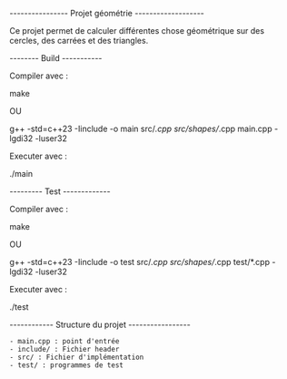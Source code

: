 ---------------- Projet géométrie -------------------

Ce projet permet de calculer différentes chose géométrique sur des cercles, des carrées et des triangles.

-------- Build -----------

Compiler avec :

make

OU 

g++ -std=c++23 -Iinclude -o main src/*.cpp src/shapes/*.cpp main.cpp -lgdi32 -luser32

Executer avec :

./main

--------- Test -------------

Compiler avec :

make 

OU

g++ -std=c++23 -Iinclude -o test src/*.cpp src/shapes/*.cpp test/*.cpp -lgdi32 -luser32

Executer avec :

./test

------------ Structure du projet -----------------

    - main.cpp : point d'entrée
    - include/ : Fichier header
    - src/ : Fichier d'implémentation
    - test/ : programmes de test
